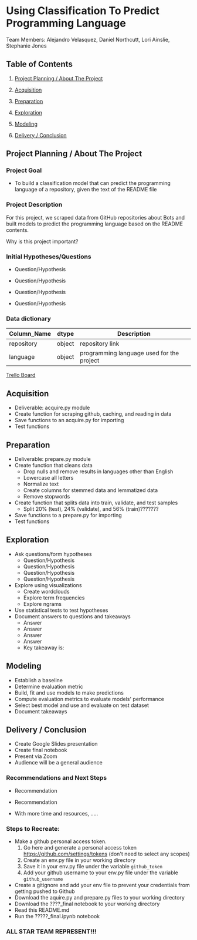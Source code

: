 # Using Classification To Predict Programming Language

Team Members: Alejandro Velasquez, Daniel Northcutt, Lori Ainslie, Stephanie Jones

## Table of Contents

1. [Project Planning / About The Project](#project-planning--about-the-project)

2. [Acquisition](#acquisition)

3. [Preparation](#preparation)

4. [Exploration](#exploration)

5. [Modeling](#modeling)

6. [Delivery / Conclusion](#delivery--conclusion)

## Project Planning / About The Project

### Project Goal

* To build a classification model that can predict the programming language of a repository, given the text of the README file

### Project Description

For this project, we scraped data from GitHub repositories about Bots and built models to predict the programming language based on the README contents.

Why is this project important?

### Initial Hypotheses/Questions

* Question/Hypothesis

* Question/Hypothesis

* Question/Hypothesis

* Question/Hypothesis

### Data dictionary

|   Column_Name   | dtype | Description      |
|   -----------   | ----------- | ---------- |
| repository | object | repository link |
| language   | object | programming language used for the project  |

[Trello Board](https://trello.com/b/KFt1reNg/githublanguage-prediction)


## Acquisition

* Deliverable: acquire.py module
* Create function for scraping github, caching, and reading in data
* Save functions to an acquire.py for importing
* Test functions


## Preparation

* Deliverable: prepare.py module
* Create function that cleans data
  * Drop nulls and remove results in languages other than English
  * Lowercase all letters
  * Normalize text
  * Create columns for stemmed data and lemmatized data 
  * Remove stopwords
* Create function that splits data into train, validate, and test samples
  * Split 20% (test), 24% (validate), and 56% (train)???????
* Save functions to a prepare.py for importing
* Test functions

## Exploration

* Ask questions/form hypotheses
  * Question/Hypothesis
  * Question/Hypothesis
  * Question/Hypothesis
  * Question/Hypothesis
* Explore using visualizations
  * Create wordclouds
  * Explore term frequencies
  * Explore ngrams
* Use statistical tests to test hypotheses
* Document answers to questions and takeaways
  * Answer
  * Answer
  * Answer
  * Answer
  * Key takeaway is:

## Modeling

* Establish a baseline
* Determine evaluation metric
* Build, fit and use models to make predictions
* Compute evaluation metrics to evaluate models' performance
* Select best model and use and evaluate on test dataset
* Document takeaways

## Delivery / Conclusion

* Create Google Slides presentation
* Create final notebook
* Present via Zoom
* Audience will be a general audience

### Recommendations and Next Steps

* Recommendation
* Recommendation

* With more time and resources, .....

### Steps to Recreate:

* Make a github personal access token.
  1. Go here and generate a personal access token https://github.com/settings/tokens (don't need to select any scopes)
  2. Create an env.py file in your working directory 
  3. Save it in your env.py file under the variable `github_token`
  4. Add your github username to your env.py file under the variable `github_username`
* Create a gitignore and add your env file to prevent your credentials from getting pushed to Github
* Download the aquire.py and prepare.py files to your working directory
* Download the ????_final notebook to your working directory
* Read this README.md
* Run the ?????_final.ipynb notebook

### ALL STAR TEAM REPRESENT!!!
